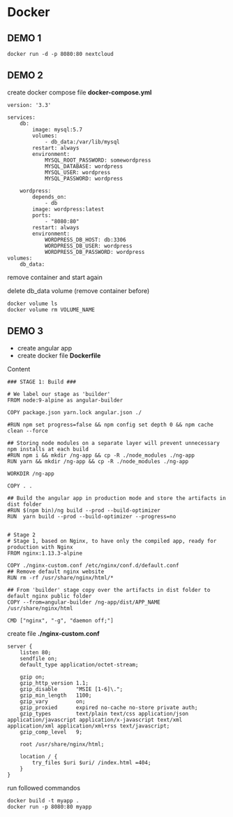 # Docker

## DEMO 1

    docker run -d -p 8080:80 nextcloud

## DEMO 2

create docker compose file **docker-compose.yml**

    version: '3.3'

    services:
        db:
            image: mysql:5.7
            volumes:
                - db_data:/var/lib/mysql
            restart: always
            environment:
                MYSQL_ROOT_PASSWORD: somewordpress
                MYSQL_DATABASE: wordpress
                MYSQL_USER: wordpress
                MYSQL_PASSWORD: wordpress

        wordpress:
            depends_on:
                - db
            image: wordpress:latest
            ports:
                - "8080:80"
            restart: always
            environment:
                WORDPRESS_DB_HOST: db:3306
                WORDPRESS_DB_USER: wordpress
                WORDPRESS_DB_PASSWORD: wordpress
    volumes:
        db_data:

remove container and start again

delete db_data volume (remove container before)

    docker volume ls
    docker volume rm VOLUME_NAME

## DEMO 3

* create angular app
* create docker file **Dockerfile**

Content

    ### STAGE 1: Build ###

    # We label our stage as 'builder'
    FROM node:9-alpine as angular-builder

    COPY package.json yarn.lock angular.json ./

    #RUN npm set progress=false && npm config set depth 0 && npm cache clean --force

    ## Storing node modules on a separate layer will prevent unnecessary npm installs at each build
    #RUN npm i && mkdir /ng-app && cp -R ./node_modules ./ng-app
    RUN yarn && mkdir /ng-app && cp -R ./node_modules ./ng-app

    WORKDIR /ng-app

    COPY . .

    ## Build the angular app in production mode and store the artifacts in dist folder
    #RUN $(npm bin)/ng build --prod --build-optimizer
    RUN  yarn build --prod --build-optimizer --progress=no


    # Stage 2
    # Stage 1, based on Nginx, to have only the compiled app, ready for production with Nginx
    FROM nginx:1.13.3-alpine

    COPY ./nginx-custom.conf /etc/nginx/conf.d/default.conf
    ## Remove default nginx website
    RUN rm -rf /usr/share/nginx/html/*

    ## From 'builder' stage copy over the artifacts in dist folder to default nginx public folder
    COPY --from=angular-builder /ng-app/dist/APP_NAME /usr/share/nginx/html

    CMD ["nginx", "-g", "daemon off;"]

create file **./nginx-custom.conf**

    server {
        listen 80;
        sendfile on;
        default_type application/octet-stream;

        gzip on;
        gzip_http_version 1.1;
        gzip_disable      "MSIE [1-6]\.";
        gzip_min_length   1100;
        gzip_vary         on;
        gzip_proxied      expired no-cache no-store private auth;
        gzip_types        text/plain text/css application/json application/javascript application/x-javascript text/xml application/xml application/xml+rss text/javascript;
        gzip_comp_level   9;

        root /usr/share/nginx/html;

        location / {
            try_files $uri $uri/ /index.html =404;
        }
    }

run followed commandos

    docker build -t myapp .
    docker run -p 8080:80 myapp